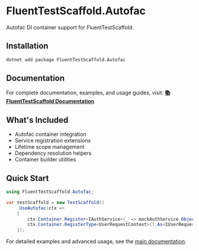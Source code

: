 # FluentTestScaffold.Autofac

Autofac DI container support for FluentTestScaffold.

## Installation

```bash
dotnet add package FluentTestScaffold.Autofac
```

## Documentation

For complete documentation, examples, and usage guides, visit:
**[📚 FluentTestScaffold Documentation](https://github.com/rburnham52/fluent-test-scaffold)**

## What's Included

- Autofac container integration
- Service registration extensions
- Lifetime scope management
- Dependency resolution helpers
- Container builder utilities

## Quick Start

```csharp
using FluentTestScaffold.Autofac;

var testScaffold = new TestScaffold()
    .UseAutofac(ctx =>
    {
        ctx.Container.Register<IAuthService>(_ => mockAuthService.Object).SingleInstance();
        ctx.Container.RegisterType<UserRequestContext>().As<IUserRequestContext>().SingleInstance();
    });
```

For detailed examples and advanced usage, see the [main documentation](https://github.com/rburnham52/fluent-test-scaffold). 
